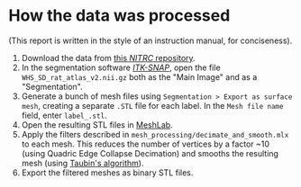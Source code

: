 # How the data was processed
(This report is written in the style of an instruction manual, for conciseness).

1. Download the data from
   [this _NITRC_ repository](https://www.nitrc.org/projects/whs-sd-atlas).
2. In the segmentation software _[ITK-SNAP](http://www.itksnap.org)_,
   open the file `WHS_SD_rat_atlas_v2.nii.gz` both as the "Main Image" and
   as a "Segmentation".
3. Generate a bunch of mesh files using `Segmentation > Export as surface mesh`,
   creating a separate `.STL` file for each label. In the `Mesh file name` field,
   enter `label_.stl`.
4. Open the resulting STL files in [MeshLab](http://www.meshlab.net).
5. Apply the filters described in `mesh_processing/decimate_and_smooth.mlx`
   to each mesh. This reduces the number of vertices by a factor ~10
   (using Quadric Edge Collapse Decimation) and smooths the resulting mesh
   (using [Taubin's algorithm](https://graphics.stanford.edu/courses/cs468-01-fall/Papers/taubin-smoothing.pdf)).
6. Export the filtered meshes as binary STL files.
